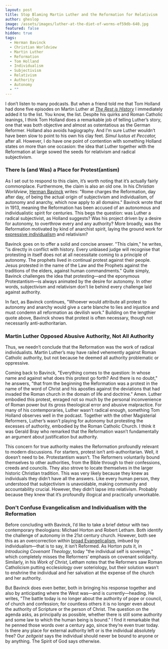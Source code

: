 ```yaml
---
layout: post
title: Stop Blaming Martin Luther and the Reformation for Relativism
author: gheslop
image: /assets/images/luther-at-the-diet-of-worms-ef59db-640.jpg
featured: false
hidden: true
tags:
  - Herman Bavinck
  - Christian Worldview
  - Martin Luther
  - Reformation
  - Tom Holland
  - Individualism
  - Subjectivism
  - Relativism
  - Authority
  - Autonomy
  - ""
---
```

I don’t listen to many podcasts. But when a friend told me that Tom Holland had done five episodes on Martin Luther at *[The Rest is History](https://en.wikipedia.org/wiki/The_Rest_Is_History_(podcast))* I immediately added it to the list. You know, the list. Despite his quirks and Roman Catholic leanings, I think Tom Holland does a remarkable job of telling Luther’s story, one that was both objective and almost as ostentatious as the German Reformer. Holland also avoids hagiography. And I’m sure Luther wouldn’t have been slow to point to his own his clay feet. *Simul Iustus et Peccator,* after all. However, I do have one point of contention with something Holland states on more than one occasion: the idea that Luther together with the Reformation at large sowed the seeds for relativism and radical subjectivism.

### There Is (and Was) a Place for Protest(antism)

As I set out to respond to this claim, it’s worth noting that it’s actually fairly commonplace. Furthermore, the claim is also an old one. In his *Christian Worldview*, [Herman Bavinck](https://rekindle.co.za/content/2024-05-08-bavinck-theology) writes: "Rome charges the Reformation, day after day, of being the actual origin of subjectivism and individualism, of autonomy and anarchy, which now apply to all domains." Bavinck wrote that in 1913, meaning the Reformation has been accused of an autonomous and individualistic spirit for centuries. This begs the question: was Luther a radical subjectivist, as Holland suggests? Was his project driven by a desire for autonomy, to overthrow every and any authority? More broadly, was the Reformation motivated by kind of anarchist spirit, laying the ground work for [expressive individualism](https://rekindle.co.za/content/2022-05-19-ephesians-prisoner-and-captive) and relativism?

Bavinck goes on to offer a solid and concise answer. "This claim," he writes, "is directly in conflict with history. Every unbiased judge will recognise that protesting in itself does not at all necessitate coming to a principle of autonomy. The prophets lived in continual protest against their people. Jesus protested in the name of the Law and the Prophets against the traditions of the elders, against human commandments." Quite simply, Bavinck challenges the idea that protesting—and the eponymous Protestantism—is always animated by the desire for autonomy. In other words, subjectivism and relativism don’t lie behind every challenge laid against authority.

In fact, as Bavinck continues, "Whoever would attribute all protest to autonomy and anarchy would give a carte blanche to lies and injustice and must condemn all reformation as devilish work." Building on the lengthier quote above, Bavinck shows that protest is often necessary, though not necessarily anti-authoritarian.

### Martin Luther Opposed Abusive Authority, Not All Authority

Thus, we needn’t conclude that the Reformation was the work of radical individualists. Martin Luther’s may have railed vehemently against Roman Catholic authority, but not because he deemed all authority problematic or oppressive. 

Coming back to Bavinck, "Everything comes to the question: In whose name and against what does this protest go forth? And there is no doubt," he answers, "that from the beginning the Reformation was a protest in the name of the word of Christ and his apostles against the deviations that had invaded the Roman church in the domain of life and doctrine." Amen. Luther embodied this protest, enraged not so much by the personal inconvenience of Roman power but its gross theological error and abusive malpractice. For many of his contemporaries, Luther wasn’t radical enough, something Tom Holland observes well in the podcast. Together with the other Magisterial Reformers, Luther’s wasn’t playing for autonomy but protesting the excesses of authority, embodied by the Roman Catholic Church. I think it was Gerald Bray who remarked that the Reformation wasn’t fundamentally an argument about justification but authority.

This concern for true authority makes the Reformation profoundly relevant to modern discussions. For starters, protest isn’t anti-authoritarian. Well, it doesn’t need to be. Protestantism wasn’t. The Reformers voluntarily bound themselves to other authorities, from the Bible through to their confessions, creeds and councils. They also strove to locate themselves in the larger historic Christian tradition. This was very likely because they knew as individuals they didn’t have all the answers. Like every human person, they understood that subjectivism is unavoidable, making community and accountability crucial. However, they didn’t lapse into relativism. Probably because they knew that it’s profoundly illogical and practically unworkable.

### Don't Confuse Evangelicalism and Individualism with the Reformation

Before concluding with Bavinck, I’d like to take a brief detour with two contemporary theologians: Michael Horton and Robert Letham. Both identify the challenge of autonomy in the 21st century church. However, both see this as an overcorrection within [broad Evangelicalism](https://rekindle.co.za/content/2024-09-09-all-of-life-is-worship), imbued by individualism—that is to say, it isn’t Reformed. As Horton puts it, in *Introducing Covenant Theology*, today "the individual self is sovereign," which completely misses the Reformers’ emphasis on covenant solidarity. Similarly, in his *Work of Christ*, Letham notes that the Reformers saw Roman Catholicism putting ecclesiology over soteriology, but their solution wasn’t to enshrine the individual and her salvation at the expense of the church and her authority.

But Bavinck does even better, both in bringing his response together and also by anticipating where the West was—and is currently—heading. He writes, "The battle today is no longer about the authority of pope or council, of church and confession; for countless others it is no longer even about the authority of Scripture or the person of Christ. The question on the agenda asks, as principally as possible, whether there is still some authority and some law to which the human being is bound." I find it remarkable that he penned those words over a century ago, since they’re even truer today. Is there any place for external authority left or is the individual absolutely free? Our *zeitgeist* says the individual should never be bound to anyone or by anything. The Spirit of God says otherwise.